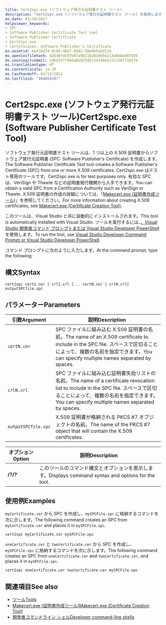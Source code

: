 ```yaml
---
title: Cert2spc.exe (ソフトウェア発行元証明書テスト ツール)
description: "Cert2spc.exe (ソフトウェア発行元証明書テスト ツール) を使用します。 このツールによって、1 つまたは複数の X.509 証明書からソフトウェア発行元証明書 (SPC: Software Publisher's Certificate) が作成されます。"
ms.date: 03/30/2017
helpviewer_keywords:
- SPC
- Software Publisher Certificate Test tool
- Software Publisher Certificate
- Cert2spc.exe
- certificates, Software Publisher's Certificate
ms.assetid: be434d7d-9c0d-46e7-8392-58a9b542d11d
ms.openlocfilehash: d2bd0fdc07b87a9b21b281669a213a048a407595
ms.sourcegitcommit: 1dbe25ff484a02025d5c34146e517c236f7161fb
ms.translationtype: HT
ms.contentlocale: ja-JP
ms.lasthandoff: 03/19/2021
ms.locfileid: "104654207"
---
```

# <a name="cert2spcexe-software-publisher-certificate-test-tool"></a><span data-ttu-id="d4ce0-104">Cert2spc.exe (ソフトウェア発行元証明書テスト ツール)</span><span class="sxs-lookup"><span data-stu-id="d4ce0-104">Cert2spc.exe (Software Publisher Certificate Test Tool)</span></span>

<span data-ttu-id="d4ce0-105">ソフトウェア発行元証明書テスト ツールは、1 つ以上の X.509 証明書からソフトウェア発行元証明書 (SPC: Software Publisher's Certificate) を作成します。</span><span class="sxs-lookup"><span data-stu-id="d4ce0-105">The Software Publisher Certificate Test tool creates a Software Publisher's Certificate (SPC) from one or more X.509 certificates.</span></span> <span data-ttu-id="d4ce0-106">Cert2spc.exe はテスト専用のツールです。</span><span class="sxs-lookup"><span data-stu-id="d4ce0-106">Cert2spc.exe is for test purposes only.</span></span> <span data-ttu-id="d4ce0-107">有効な SPC は、VeriSign や Thawte などの証明書発行機関から入手できます。</span><span class="sxs-lookup"><span data-stu-id="d4ce0-107">You can obtain a valid SPC from a Certification Authority such as VeriSign or Thawte.</span></span> <span data-ttu-id="d4ce0-108">X.509 証明書の作成の詳細については、「[Makecert.exe (証明書作成ツール)](/windows/desktop/SecCrypto/makecert)」を参照してください。</span><span class="sxs-lookup"><span data-stu-id="d4ce0-108">For more information about creating X.509 certificates, see [Makecert.exe (Certificate Creation Tool)](/windows/desktop/SecCrypto/makecert).</span></span>  
  
 <span data-ttu-id="d4ce0-109">このツールは、Visual Studio と共に自動的にインストールされます。</span><span class="sxs-lookup"><span data-stu-id="d4ce0-109">This tool is automatically installed with Visual Studio.</span></span> <span data-ttu-id="d4ce0-110">ツールを実行するには、[、Visual Studio 開発者コマンド プロンプトまたは Visual Studio Developer PowerShell](/visualstudio/ide/reference/command-prompt-powershell) を使用します。</span><span class="sxs-lookup"><span data-stu-id="d4ce0-110">To run the tool, use [Visual Studio Developer Command Prompt or Visual Studio Developer PowerShell](/visualstudio/ide/reference/command-prompt-powershell).</span></span>  
  
 <span data-ttu-id="d4ce0-111">コマンド プロンプトに次のように入力します。</span><span class="sxs-lookup"><span data-stu-id="d4ce0-111">At the command prompt, type the following:</span></span>  
  
## <a name="syntax"></a><span data-ttu-id="d4ce0-112">構文</span><span class="sxs-lookup"><span data-stu-id="d4ce0-112">Syntax</span></span>  
  
```console  
cert2spc cert1.cer | crl1.crl [... certN.cer | crlN.crl] outputSPCfile.spc  
```  
  
## <a name="parameters"></a><span data-ttu-id="d4ce0-113">パラメーター</span><span class="sxs-lookup"><span data-stu-id="d4ce0-113">Parameters</span></span>  
  
|<span data-ttu-id="d4ce0-114">引数</span><span class="sxs-lookup"><span data-stu-id="d4ce0-114">Argument</span></span>|<span data-ttu-id="d4ce0-115">説明</span><span class="sxs-lookup"><span data-stu-id="d4ce0-115">Description</span></span>|  
|--------------|-----------------|  
|`certN.cer`|<span data-ttu-id="d4ce0-116">SPC ファイルに組み込む X.509 証明書の名前。</span><span class="sxs-lookup"><span data-stu-id="d4ce0-116">The name of an X.509 certificate to include in the SPC file.</span></span> <span data-ttu-id="d4ce0-117">スペースで区切ることによって、複数の名前を指定できます。</span><span class="sxs-lookup"><span data-stu-id="d4ce0-117">You can specify multiple names separated by spaces.</span></span>|  
|`crlN.crl`|<span data-ttu-id="d4ce0-118">SPC ファイルに組み込む証明書失効リストの名前。</span><span class="sxs-lookup"><span data-stu-id="d4ce0-118">The name of a certificate revocation list to include in the SPC file.</span></span> <span data-ttu-id="d4ce0-119">スペースで区切ることによって、複数の名前を指定できます。</span><span class="sxs-lookup"><span data-stu-id="d4ce0-119">You can specify multiple names separated by spaces.</span></span>|  
|`outputSPCfile.spc`|<span data-ttu-id="d4ce0-120">X.509 証明書が格納される PKCS #7 オブジェクトの名前。</span><span class="sxs-lookup"><span data-stu-id="d4ce0-120">The name of the PKCS #7 object that will contain the X.509 certificates.</span></span>|  
  
|<span data-ttu-id="d4ce0-121">オプション</span><span class="sxs-lookup"><span data-stu-id="d4ce0-121">Option</span></span>|<span data-ttu-id="d4ce0-122">説明</span><span class="sxs-lookup"><span data-stu-id="d4ce0-122">Description</span></span>|  
|------------|-----------------|  
|<span data-ttu-id="d4ce0-123">**/?**</span><span class="sxs-lookup"><span data-stu-id="d4ce0-123">**/?**</span></span>|<span data-ttu-id="d4ce0-124">このツールのコマンド構文とオプションを表示します。</span><span class="sxs-lookup"><span data-stu-id="d4ce0-124">Displays command syntax and options for the tool.</span></span>|  
  
## <a name="examples"></a><span data-ttu-id="d4ce0-125">使用例</span><span class="sxs-lookup"><span data-stu-id="d4ce0-125">Examples</span></span>  

 <span data-ttu-id="d4ce0-126">`myCertificate.cer` から SPC を作成し、`mySPCFile.spc` に格納するコマンドを次に示します。</span><span class="sxs-lookup"><span data-stu-id="d4ce0-126">The following command creates an SPC from `myCertificate.cer` and places it in `mySPCFile.spc`.</span></span>  
  
```console
cert2spc myCertificate.cer mySPCFile.spc  
```  
  
 <span data-ttu-id="d4ce0-127">`oneCertificate.cer` と `twoCertificate.cer` から SPC を作成し、`mySPCFile.spc` に格納するコマンドを次に示します。</span><span class="sxs-lookup"><span data-stu-id="d4ce0-127">The following command creates an SPC from `oneCertificate.cer` and `twoCertificate.cer`, and places it in `mySPCFile.spc`.</span></span>  
  
```console
cert2spc oneCertificate.cer twoCertificate.cer mySPCFile.spc  
```  
  
## <a name="see-also"></a><span data-ttu-id="d4ce0-128">関連項目</span><span class="sxs-lookup"><span data-stu-id="d4ce0-128">See also</span></span>

- [<span data-ttu-id="d4ce0-129">ツール</span><span class="sxs-lookup"><span data-stu-id="d4ce0-129">Tools</span></span>](index.md)
- [<span data-ttu-id="d4ce0-130">Makecert.exe (証明書作成ツール)</span><span class="sxs-lookup"><span data-stu-id="d4ce0-130">Makecert.exe (Certificate Creation Tool)</span></span>](/windows/desktop/SecCrypto/makecert)
- [<span data-ttu-id="d4ce0-131">開発者コマンドライン シェル</span><span class="sxs-lookup"><span data-stu-id="d4ce0-131">Developer command-line shells</span></span>](/visualstudio/ide/reference/command-prompt-powershell)
